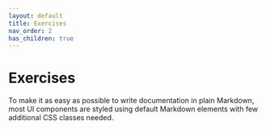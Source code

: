 ```yaml
---
layout: default
title: Exercises
nav_order: 2
has_children: true
---
```


# Exercises

To make it as easy as possible to write documentation in plain Markdown, most UI components are styled using default Markdown elements with few additional CSS classes needed.
